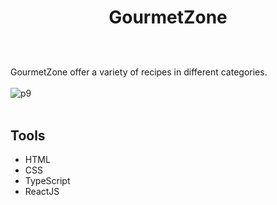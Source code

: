 # <p align="center">GourmetZone</p>
<br></br>
GourmetZone offer a variety of recipes in different categories. 
<br></br>
![p9](https://github.com/Nogreff/Project4/assets/100097970/1754e358-ca5b-46c7-9a2a-8718fe371bb2)
<br></br>
## Tools
* HTML
* CSS
* TypeScript
* ReactJS
